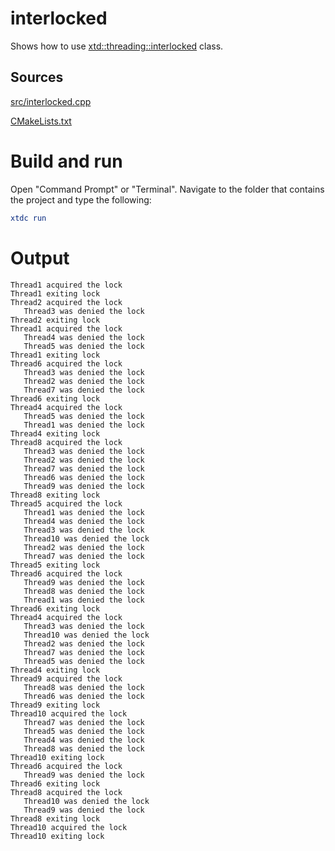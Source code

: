 # interlocked

Shows how to use [xtd::threading::interlocked](../../../../src/xtd.core/include/xtd/threading/interlocked.h) class.

## Sources

[src/interlocked.cpp](src/interlocked.cpp)

[CMakeLists.txt](CMakeLists.txt)

# Build and run

Open "Command Prompt" or "Terminal". Navigate to the folder that contains the project and type the following:

```cmake
xtdc run
```

# Output

```
Thread1 acquired the lock
Thread1 exiting lock
Thread2 acquired the lock
   Thread3 was denied the lock
Thread2 exiting lock
Thread1 acquired the lock
   Thread4 was denied the lock
   Thread5 was denied the lock
Thread1 exiting lock
Thread6 acquired the lock
   Thread3 was denied the lock
   Thread2 was denied the lock
   Thread7 was denied the lock
Thread6 exiting lock
Thread4 acquired the lock
   Thread5 was denied the lock
   Thread1 was denied the lock
Thread4 exiting lock
Thread8 acquired the lock
   Thread3 was denied the lock
   Thread2 was denied the lock
   Thread7 was denied the lock
   Thread6 was denied the lock
   Thread9 was denied the lock
Thread8 exiting lock
Thread5 acquired the lock
   Thread1 was denied the lock
   Thread4 was denied the lock
   Thread3 was denied the lock
   Thread10 was denied the lock
   Thread2 was denied the lock
   Thread7 was denied the lock
Thread5 exiting lock
Thread6 acquired the lock
   Thread9 was denied the lock
   Thread8 was denied the lock
   Thread1 was denied the lock
Thread6 exiting lock
Thread4 acquired the lock
   Thread3 was denied the lock
   Thread10 was denied the lock
   Thread2 was denied the lock
   Thread7 was denied the lock
   Thread5 was denied the lock
Thread4 exiting lock
Thread9 acquired the lock
   Thread8 was denied the lock
   Thread6 was denied the lock
Thread9 exiting lock
Thread10 acquired the lock
   Thread7 was denied the lock
   Thread5 was denied the lock
   Thread4 was denied the lock
   Thread8 was denied the lock
Thread10 exiting lock
Thread6 acquired the lock
   Thread9 was denied the lock
Thread6 exiting lock
Thread8 acquired the lock
   Thread10 was denied the lock
   Thread9 was denied the lock
Thread8 exiting lock
Thread10 acquired the lock
Thread10 exiting lock
```
